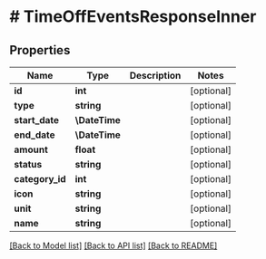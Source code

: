 # # TimeOffEventsResponseInner

## Properties

Name | Type | Description | Notes
------------ | ------------- | ------------- | -------------
**id** | **int** |  | [optional]
**type** | **string** |  | [optional]
**start_date** | **\DateTime** |  | [optional]
**end_date** | **\DateTime** |  | [optional]
**amount** | **float** |  | [optional]
**status** | **string** |  | [optional]
**category_id** | **int** |  | [optional]
**icon** | **string** |  | [optional]
**unit** | **string** |  | [optional]
**name** | **string** |  | [optional]

[[Back to Model list]](../../README.md#models) [[Back to API list]](../../README.md#endpoints) [[Back to README]](../../README.md)
